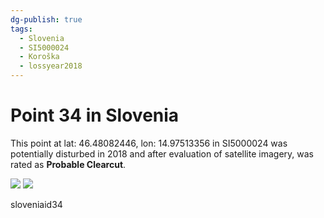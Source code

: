 ```yaml
---
dg-publish: true
tags:
  - Slovenia
  - SI5000024
  - Koroška
  - lossyear2018
---
```


# Point 34 in Slovenia

This point at lat: 46.48082446, lon: 14.97513356 in SI5000024 was potentially disturbed in 2018 and after evaluation of satellite imagery, was rated as **Probable Clearcut**.

<div class='juxtapose' data-showcredits='false'>
<img src='https://baserow-backend-production20240528124524339000000001.s3.amazonaws.com/user_files/0zwpZVw5DUgvxhZGXY2onywlFzdv7Ku7_0d1044d18589e5fa77c5b67768c0c64936a1a0094225a12d76cf55b12e4e7f96.png' data-label='October 2017' />
<img src='https://baserow-backend-production20240528124524339000000001.s3.amazonaws.com/user_files/S2doHFwjIOkvGWT40sgNjk7kIQGaaHf9_67cb7ae895288661a54132ae882904cd44db13df670bf386577e1993a5efdbb8.png' data-label='October 2019' />
</div>

sloveniaid34